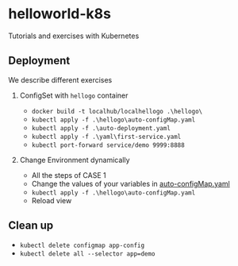 # helloworld-k8s
Tutorials and exercises with Kubernetes

## Deployment
We describe different exercises

1. ConfigSet with ```hellogo``` container
    - ```docker build -t localhub/localhellogo .\hellogo\```
    - ```kubectl apply -f .\hellogo\auto-configMap.yaml```
    - ```kubectl apply -f .\auto-deployment.yaml```
    - ```kubectl apply -f .\yaml\first-service.yaml```
    - ```kubectl port-forward service/demo 9999:8888```

2. Change Environment dynamically
    - All the steps of CASE 1
    - Change the values of your variables in [auto-configMap.yaml](/hellogo/auto-configMap.yaml)
    - ```kubectl apply -f .\hellogo\auto-configMap.yaml```
    - Reload view

## Clean up
- ```kubectl delete configmap app-config```
- ```kubectl delete all --selector app=demo```
